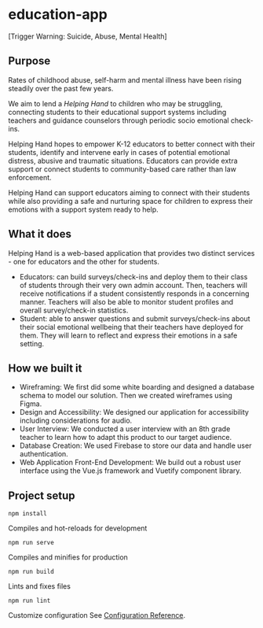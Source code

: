 # education-app

[Trigger Warning: Suicide, Abuse, Mental Health]

## Purpose

Rates of childhood abuse, self-harm and mental illness have been rising steadily over the past few years. 

We aim to lend a *Helping Hand* to children who may be struggling, connecting students to their educational support systems including teachers and guidance counselors through periodic socio emotional check-ins. 

Helping Hand hopes to empower K-12 educators to better connect with their students, identify  and intervene early in cases of potential emotional distress, abusive and traumatic situations. Educators can provide extra support or connect students to community-based care rather than law enforcement. 

Helping Hand can support educators aiming to connect with their students while also providing a safe and nurturing space for children to express their emotions with a support system ready to help. 

## What it does

Helping Hand is a web-based application that provides two distinct services - one for educators and the other for students.
<ul>
<li>Educators: can build surveys/check-ins and deploy them to their class of students through their very own admin account. Then, teachers will receive notifications if a student consistently responds in a concerning manner. Teachers will also be able to monitor student profiles and overall survey/check-in statistics.</li>

<li>Student: able to answer questions and submit surveys/check-ins about their social emotional wellbeing that their teachers have deployed for them. They will learn to reflect and express their emotions in a safe setting. </li>
</ul>

## How we built it
<ul> 
<li>Wireframing: We first did some white boarding and designed a database schema to model our solution. Then we created wireframes using Figma.</li> 

<li>Design and Accessibility: We designed our application for accessibility including considerations for audio.</li> 
 
<li>User Interview: We conducted a user interview with an 8th grade teacher to learn how to adapt this product to our target audience.</li> 

<li>Database Creation: We used Firebase to store our data and handle user authentication.</li> 

<li>Web Application Front-End Development: We build out a robust user interface using the Vue.js framework and Vuetify component library.</li> 
</ul>


## Project setup
```
npm install
```
Compiles and hot-reloads for development
```
npm run serve
```
Compiles and minifies for production
```
npm run build
```
Lints and fixes files
```
npm run lint
```
Customize configuration
See [Configuration Reference](https://cli.vuejs.org/config/).
